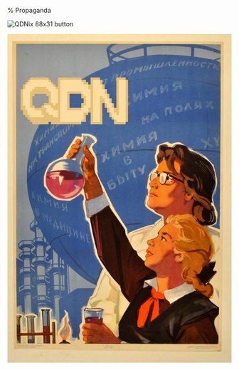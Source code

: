 % Propaganda

![QDNix 88x31 button](/assets/img/88x31/qdnix.gif)

![](/assets/img/qdnix_unix_science.png)
